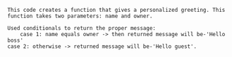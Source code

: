 	This code creates a function that gives a personalized greeting. This function takes two parameters: name and owner.

	Used conditionals to return the proper message:
		case 1: name equals owner -> then returned message will be-'Hello boss'
    case 2: otherwise -> returned message will be-'Hello guest'.
